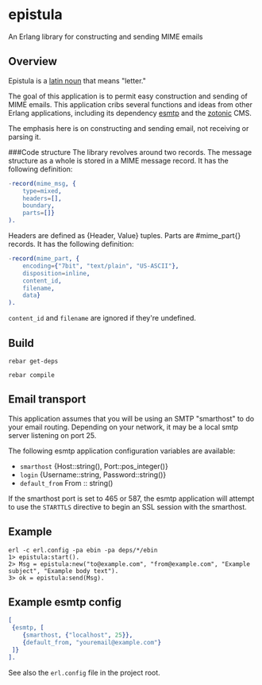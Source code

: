 epistula
========
An Erlang library for constructing and sending MIME emails

Overview
--------
Epistula is a [latin noun][1] that means "letter."

The goal of this application is to permit easy construction and sending of
MIME emails.  This application cribs several functions and ideas from
other Erlang applications, including its dependency [esmtp][2] and the
[zotonic][3] CMS.

The emphasis here is on constructing and sending email, not receiving 
or parsing it.

###Code structure
The library revolves around two records.  The message structure as a whole is stored in
a MIME message record. It has the following definition:

```erlang
-record(mime_msg, {
    type=mixed, 
    headers=[], 
    boundary, 
    parts=[]}
).
```

Headers are defined as {Header, Value} tuples. Parts are #mime\_part{} records.  It has
the following definition:

```erlang
-record(mime_part, { 
    encoding={"7bit", "text/plain", "US-ASCII"}, 
    disposition=inline, 
    content_id,
    filename, 
    data}
).
```

`content_id` and `filename` are ignored if they're undefined.

Build
-----
    rebar get-deps

    rebar compile

Email transport
---------------
This application assumes that you will be using an SMTP "smarthost" to do your email routing.
Depending on your network, it may be a local smtp server listening on port 25.

The following esmtp application configuration variables are available:
* `smarthost` {Host::string(), Port::pos\_integer()}
* `login` {Username::string, Password::string()}
* `default_from` From :: string()

If the smarthost port is set to 465 or 587, the esmtp application will attempt to
use the `STARTTLS` directive to begin an SSL session with the smarthost.

Example
-------
    erl -c erl.config -pa ebin -pa deps/*/ebin
    1> epistula:start().
    2> Msg = epistula:new("to@example.com", "from@example.com", "Example subject", "Example body text").
    3> ok = epistula:send(Msg).

Example esmtp config
--------------------
```erlang
[
 {esmtp, [
    {smarthost, {"localhost", 25}},
    {default_from, "youremail@example.com"}
 ]}
].
```

See also the `erl.config` file in the project root.

[1]: http://en.wiktionary.org/wiki/epistula
[2]: https://github.com/archaelus/esmtp
[3]: https://github.com/zotonic/zotonic
